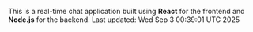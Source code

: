 This is a real-time chat application built using **React** for the frontend and **Node.js** for the backend.
Last updated: Wed Sep  3 00:39:01 UTC 2025
